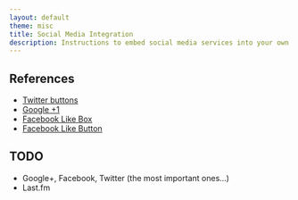```yaml
---
layout: default
theme: misc
title: Social Media Integration
description: Instructions to embed social media services into your own website
---
```




## References ##
 - [Twitter buttons](https://twitter.com/about/resources/buttons)
 - [Google +1](https://developers.google.com/+/plugins/+1button/)
 - [Facebook Like Box](https://developers.facebook.com/docs/reference/plugins/like-box/)
 - [Facebook Like Button](https://developers.facebook.com/docs/reference/plugins/like/)


## TODO ##
 - Google+, Facebook, Twitter (the most important ones...)
 - Last.fm